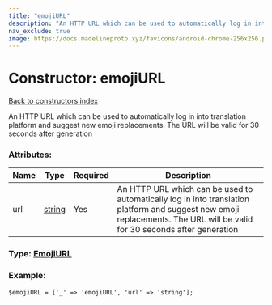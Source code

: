 ```yaml
---
title: "emojiURL"
description: "An HTTP URL which can be used to automatically log in into translation platform and suggest new emoji replacements. The URL will be valid for 30 seconds after generation"
nav_exclude: true
image: https://docs.madelineproto.xyz/favicons/android-chrome-256x256.png
---
```

# Constructor: emojiURL  
[Back to constructors index](/API_docs/constructors/index.html)



An HTTP URL which can be used to automatically log in into translation platform and suggest new emoji replacements. The URL will be valid for 30 seconds after generation

### Attributes:

| Name     |    Type       | Required | Description |
|----------|---------------|----------|-------------|
|url|[string](/API_docs/types/string.html) | Yes|An HTTP URL which can be used to automatically log in into translation platform and suggest new emoji replacements. The URL will be valid for 30 seconds after generation|



### Type: [EmojiURL](/API_docs/types/EmojiURL.html)


### Example:

```
$emojiURL = ['_' => 'emojiURL', 'url' => 'string'];
```  
